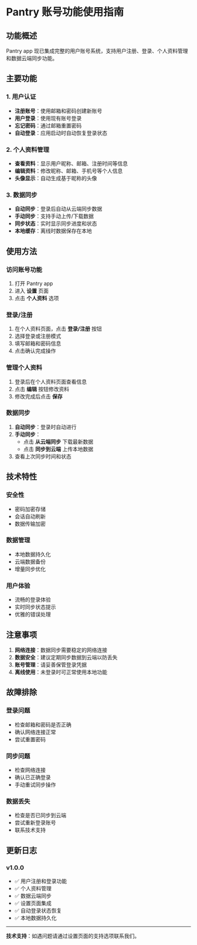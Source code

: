 # Pantry 账号功能使用指南

## 功能概述
Pantry app 现已集成完整的用户账号系统，支持用户注册、登录、个人资料管理和数据云端同步功能。

## 主要功能

### 1. 用户认证
- **注册账号**：使用邮箱和密码创建新账号
- **用户登录**：使用现有账号登录
- **忘记密码**：通过邮箱重置密码
- **自动登录**：应用启动时自动恢复登录状态

### 2. 个人资料管理
- **查看资料**：显示用户昵称、邮箱、注册时间等信息
- **编辑资料**：修改昵称、邮箱、手机号等个人信息
- **头像显示**：自动生成基于昵称的头像

### 3. 数据同步
- **自动同步**：登录后自动从云端同步数据
- **手动同步**：支持手动上传/下载数据
- **同步状态**：实时显示同步进度和状态
- **本地缓存**：离线时数据保存在本地

## 使用方法

### 访问账号功能
1. 打开 Pantry app
2. 进入 **设置** 页面
3. 点击 **个人资料** 选项

### 登录/注册
1. 在个人资料页面，点击 **登录/注册** 按钮
2. 选择登录或注册模式
3. 填写邮箱和密码信息
4. 点击确认完成操作

### 管理个人资料
1. 登录后在个人资料页面查看信息
2. 点击 **编辑** 按钮修改资料
3. 修改完成后点击 **保存**

### 数据同步
1. **自动同步**：登录时自动进行
2. **手动同步**：
   - 点击 **从云端同步** 下载最新数据
   - 点击 **同步到云端** 上传本地数据
3. 查看上次同步时间和状态

## 技术特性

### 安全性
- 密码加密存储
- 会话自动刷新
- 数据传输加密

### 数据管理
- 本地数据持久化
- 云端数据备份
- 增量同步优化

### 用户体验
- 流畅的登录体验
- 实时同步状态提示
- 优雅的错误处理

## 注意事项

1. **网络连接**：数据同步需要稳定的网络连接
2. **数据安全**：建议定期同步数据到云端以防丢失
3. **账号管理**：请妥善保管登录凭据
4. **离线使用**：未登录时可正常使用本地功能

## 故障排除

### 登录问题
- 检查邮箱和密码是否正确
- 确认网络连接正常
- 尝试重置密码

### 同步问题
- 检查网络连接
- 确认已正确登录
- 手动重试同步操作

### 数据丢失
- 检查是否已同步到云端
- 尝试重新登录账号
- 联系技术支持

## 更新日志

### v1.0.0
- ✅ 用户注册和登录功能
- ✅ 个人资料管理
- ✅ 数据云端同步
- ✅ 设置页面集成
- ✅ 自动登录状态恢复
- ✅ 本地数据持久化

---

**技术支持**：如遇问题请通过设置页面的支持选项联系我们。